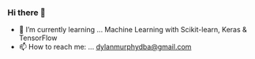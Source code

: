 ### Hi there 👋
- 🌱 I’m currently learning ... Machine Learning with Scikit-learn, Keras & TensorFlow
- 📫 How to reach me: ... dylanmurphydba@gmail.com
<!--
**dylanPMurphy/dylanPMurphy** is a ✨ _special_ ✨ repository because its `README.md` (this file) appears on your GitHub profile.

Here are some ideas to get you started:

- 🔭 I’m currently working on ...
- 🌱 I’m currently learning ... Python Full Stack @ Coding Dojo
- 👯 I’m looking to collaborate on ...
- 🤔 I’m looking for help with ...
- 💬 Ask me about ...
- 📫 How to reach me: ... dylanmurphydba@gmail.com
- 😄 Pronouns: ...
- ⚡ Fun fact: ...
-->
